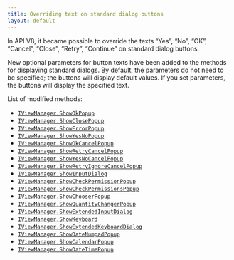```yaml
---
title: Overriding text on standard dialog buttons
layout: default
---
```


In API V8, it became possible to override the texts “Yes”, “No”, “OK”, “Cancel”, “Close”, “Retry”, “Continue” on standard dialog buttons.

New optional parameters for button texts have been added to the methods for displaying standard dialogs.
By default, the parameters do not need to be specified; the buttons will display default values.
If you set parameters, the buttons will display the specified text.

List of modified methods:

- [`IViewManager.ShowOkPopup`](https://syrve.github.io/front.api.sdk/v8/html/M_Resto_Front_Api_UI_IViewManager_ShowOkPopup.htm)
- [`IViewManager.ShowClosePopup`](https://syrve.github.io/front.api.sdk/v8/html/M_Resto_Front_Api_UI_IViewManager_ShowClosePopup.htm)
- [`IViewManager.ShowErrorPopup`](https://syrve.github.io/front.api.sdk/v8/html/M_Resto_Front_Api_UI_IViewManager_ShowErrorPopup.htm)
- [`IViewManager.ShowYesNoPopup`](https://syrve.github.io/front.api.sdk/v8/html/M_Resto_Front_Api_UI_IViewManager_ShowYesNoPopup.htm)
- [`IViewManager.ShowOkCancelPopup`](https://syrve.github.io/front.api.sdk/v8/html/M_Resto_Front_Api_UI_IViewManager_ShowOkCancelPopup.htm)
- [`IViewManager.ShowRetryCancelPopup`](https://syrve.github.io/front.api.sdk/v8/html/M_Resto_Front_Api_UI_IViewManager_ShowRetryCancelPopup.htm)
- [`IViewManager.ShowYesNoCancelPopup`](https://syrve.github.io/front.api.sdk/v8/html/M_Resto_Front_Api_UI_IViewManager_ShowYesNoCancelPopup.htm)
- [`IViewManager.ShowRetryIgnoreCancelPopup`](https://syrve.github.io/front.api.sdk/v8/html/M_Resto_Front_Api_UI_IViewManager_ShowRetryIgnoreCancelPopup.htm)
- [`IViewManager.ShowInputDialog`](https://syrve.github.io/front.api.sdk/v8/html/M_Resto_Front_Api_UI_IViewManager_ShowInputDialog.htm)
- [`IViewManager.ShowCheckPermissionPopup`](https://syrve.github.io/front.api.sdk/v8/html/M_Resto_Front_Api_UI_IViewManager_ShowCheckPermissionPopup.htm)
- [`IViewManager.ShowCheckPermissionsPopup`](https://syrve.github.io/front.api.sdk/v8/html/M_Resto_Front_Api_UI_IViewManager_ShowCheckPermissionsPopup.htm)
- [`IViewManager.ShowChooserPopup`](https://syrve.github.io/front.api.sdk/v8/html/M_Resto_Front_Api_UI_IViewManager_ShowChooserPopup.htm)
- [`IViewManager.ShowQuantityChangerPopup`](https://syrve.github.io/front.api.sdk/v8/html/M_Resto_Front_Api_UI_IViewManager_ShowQuantityChangerPopup.htm)
- [`IViewManager.ShowExtendedInputDialog`](https://syrve.github.io/front.api.sdk/v8/html/M_Resto_Front_Api_UI_IViewManager_ShowExtendedInputDialog.htm)
- [`IViewManager.ShowKeyboard`](https://syrve.github.io/front.api.sdk/v8/html/M_Resto_Front_Api_UI_IViewManager_ShowKeyboard.htm)
- [`IViewManager.ShowExtendedKeyboardDialog`](https://syrve.github.io/front.api.sdk/v8/html/M_Resto_Front_Api_UI_IViewManager_ShowExtendedKeyboardDialog.htm)
- [`IViewManager.ShowDateNumpadPopup`](https://syrve.github.io/front.api.sdk/v8/html/M_Resto_Front_Api_UI_IViewManager_ShowDateNumpadPopup.htm)
- [`IViewManager.ShowCalendarPopup`](https://syrve.github.io/front.api.sdk/v8/html/M_Resto_Front_Api_UI_IViewManager_ShowCalendarPopup.htm)
- [`IViewManager.ShowDateTimePopup`](https://syrve.github.io/front.api.sdk/v8/html/M_Resto_Front_Api_UI_IViewManager_ShowDateTimePopup.htm)